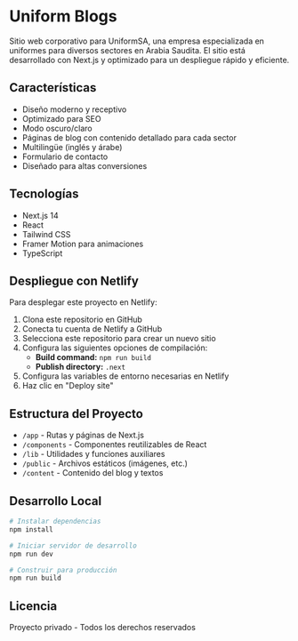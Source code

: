 # Uniform Blogs

Sitio web corporativo para UniformSA, una empresa especializada en uniformes para diversos sectores en Arabia Saudita. El sitio está desarrollado con Next.js y optimizado para un despliegue rápido y eficiente.

## Características

- Diseño moderno y receptivo
- Optimizado para SEO
- Modo oscuro/claro
- Páginas de blog con contenido detallado para cada sector
- Multilingüe (inglés y árabe)
- Formulario de contacto
- Diseñado para altas conversiones

## Tecnologías

- Next.js 14
- React
- Tailwind CSS
- Framer Motion para animaciones
- TypeScript

## Despliegue con Netlify

Para desplegar este proyecto en Netlify:

1. Clona este repositorio en GitHub
2. Conecta tu cuenta de Netlify a GitHub
3. Selecciona este repositorio para crear un nuevo sitio
4. Configura las siguientes opciones de compilación:
   - **Build command:** `npm run build`
   - **Publish directory:** `.next`
5. Configura las variables de entorno necesarias en Netlify
6. Haz clic en "Deploy site"

## Estructura del Proyecto

- `/app` - Rutas y páginas de Next.js
- `/components` - Componentes reutilizables de React
- `/lib` - Utilidades y funciones auxiliares
- `/public` - Archivos estáticos (imágenes, etc.)
- `/content` - Contenido del blog y textos

## Desarrollo Local

```bash
# Instalar dependencias
npm install

# Iniciar servidor de desarrollo
npm run dev

# Construir para producción
npm run build
```

## Licencia

Proyecto privado - Todos los derechos reservados 
